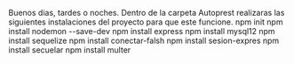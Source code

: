 Buenos dias, tardes o noches.
Dentro de la carpeta Autoprest realizaras las siguientes instalaciones del proyecto para que este funcione.
npm init
npm install nodemon --save-dev
npm install express
npm install mysql12
npm install sequelize
npm install conectar-falsh
npm install sesion-expres
npm install secuelar
npm install multer
